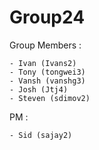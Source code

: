 # Group24
Group Members :

    - Ivan (Ivans2)
    - Tony (tongwei3)
    - Vansh (vanshg3)
    - Josh (Jtj4)
    - Steven (sdimov2)

PM :

    - Sid (sajay2)